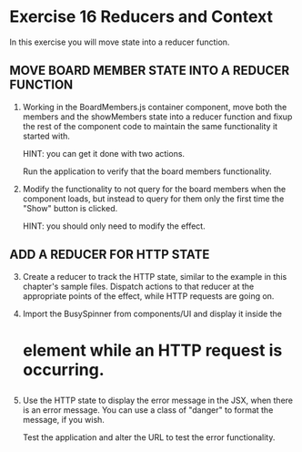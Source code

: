 Exercise 16 Reducers and Context
================================

In this exercise you will move state into a reducer function.


## MOVE BOARD MEMBER STATE INTO A REDUCER FUNCTION

1. Working in the BoardMembers.js container component, move both the members and the
	showMembers state into a reducer function and fixup the rest of the component
	code to maintain the same functionality it started with.

	HINT: you can get it done with two actions.

	Run the application to verify that the board members functionality.


2. Modify the functionality to not query for the board members when the component loads,
	but instead to query for them only the first time the "Show" button is clicked.

	HINT: you should only need to modify the effect.


## ADD A REDUCER FOR HTTP STATE

3. Create a reducer to track the HTTP state, similar to the example in this chapter's 
	sample files. Dispatch actions to that reducer at the appropriate points of the 
	effect, while HTTP requests are going on.


4. Import the BusySpinner from components/UI and display it inside the <h1> element
	while an HTTP request is occurring.


5. Use the HTTP state to display the error message in the JSX, when there is an error
	message. You can use a class of "danger" to format the message, if you wish.

	Test the application and alter the URL to test the error functionality.

